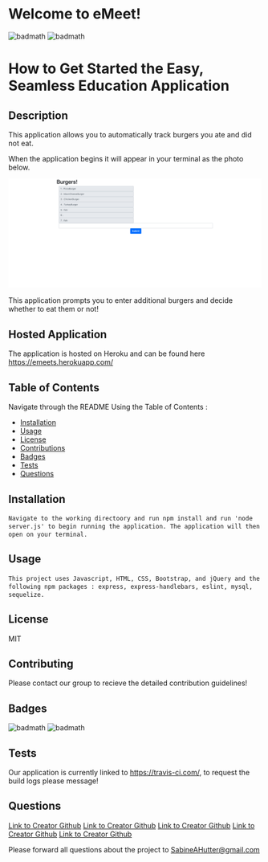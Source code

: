 # Welcome to eMeet!
  ![badmath](https://img.shields.io/badge/license-MIT-green)
  ![badmath](https://img.shields.io/badge/build-passing-orange)

  # How to Get Started the Easy, Seamless Education Application

  ## Description
   This application allows you to automatically track burgers you ate and did not eat. 
   
   When the application begins it will appear in your terminal as the photo below. 
   
   ![Application Entry](https://github.com/sabinehutter/Eat-Da-Burger-Application/blob/main/public/assets/burger_intro.png)

   This application prompts you to enter additional burgers and decide whether to eat them or not!
   
    
  ## Hosted Application
  
   The application is hosted on Heroku and can be found here https://emeets.herokuapp.com/
    
  ## Table of Contents
  Navigate through the README Using the Table of Contents : 

  * [Installation](#installation)
  * [Usage](#usage)
  * [License](#license)
  * [Contributions](#contributing)
  * [Badges](#badges)
  * [Tests](#tests)
  * [Questions](#questions)

  ## Installation
    Navigate to the working directoory and run npm install and run 'node server.js' to begin running the application. The application will then open on your terminal. 

  ## Usage
    This project uses Javascript, HTML, CSS, Bootstrap, and jQuery and the following npm packages : express, express-handlebars, eslint, mysql, sequelize.

  ## License
  MIT

  ## Contributing
  Please contact our group to recieve the detailed contribution guidelines!

  ## Badges
  ![badmath](https://img.shields.io/badge/license-MIT-green)
  ![badmath](https://img.shields.io/badge/build-passing-orange)
  

  ## Tests
  Our application is currently linked to https://travis-ci.com/, to request the build logs please message!
  
  ## Questions
  [Link to Creator Github](https://github.com/sabinehutter)
  [Link to Creator Github](https://github.com/allielewis07)
  [Link to Creator Github](https://github.com/pault929)
  [Link to Creator Github](https://github.com/pankuanting102)
  [Link to Creator Github](https://github.com/blalbeharry)

  Please forward all questions about the project to [SabineAHutter@gmail.com](SabineAHutter@gmail.com)
  
